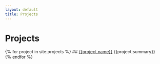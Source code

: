 ```yaml
---
layout: default
title: Projects
---
```

# Projects

{% for project in site.projects %}
	## [{{project.name}}]({{project.url}})
	{{project.summary}}
{% endfor %}